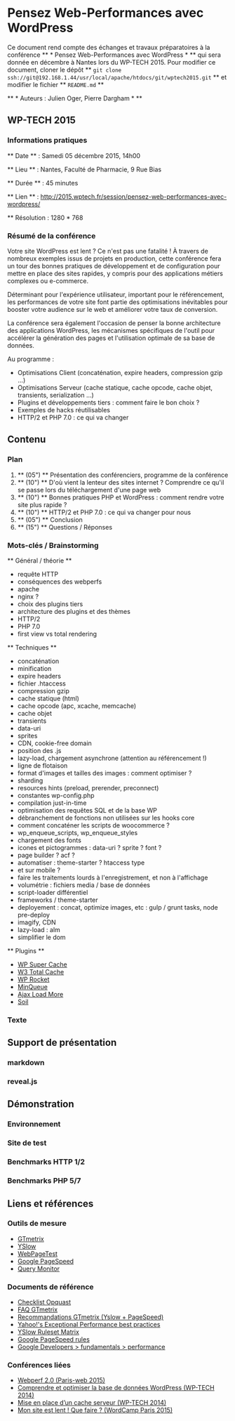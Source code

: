 Pensez Web-Performances avec WordPress
===================

Ce document rend compte des échanges et travaux préparatoires à la conférence ** * Pensez Web-Performances avec WordPress * ** qui sera donnée en décembre à Nantes lors du WP-TECH 2015. Pour modifier ce document, cloner le dépôt ** `git clone ssh://git@192.168.1.44/usr/local/apache/htdocs/git/wptech2015.git` ** et modifier le fichier ** `README.md` **

** * Auteurs : Julien Oger, Pierre Dargham * **

WP-TECH 2015
--------------------------------------------------------------------


### Informations pratiques

** Date ** : Samedi 05 décembre 2015, 14h00

** Lieu ** : Nantes, Faculté de Pharmacie, 9 Rue Bias

** Durée ** : 45 minutes

** Lien ** : <http://2015.wptech.fr/session/pensez-web-performances-avec-wordpress/>

** Résolution : 1280 * 768


### Résumé de la conférence

Votre site WordPress est lent ? Ce n'est pas une fatalité ! À travers de nombreux exemples issus de projets en production, cette conférence fera un tour des bonnes pratiques de développement et de configuration pour mettre en place des sites rapides, y compris pour des applications métiers complexes ou e-commerce.

Déterminant pour l'expérience utilisateur, important pour le référencement, les performances de votre site font partie des optimisations inévitables pour booster votre audience sur le web et améliorer votre taux de conversion.

La conférence sera également l'occasion de penser la bonne architecture des applications WordPress, les mécanismes spécifiques de l'outil pour accélérer la génération des pages et l'utilisation optimale de sa base de données.

Au programme :

- Optimisations Client (concaténation, expire headers, compression gzip ...)
- Optimisations Serveur (cache statique, cache opcode, cache objet, transients, serialization ...)
- Plugins et développements tiers : comment faire le bon choix ?
- Exemples de hacks réutilisables
- HTTP/2 et PHP 7.0 : ce qui va changer



Contenu
--------------------------------------------------------------------


### Plan

1. ** (05") ** Présentation des conférenciers, programme de la conférence
2. ** (10") ** D'où vient la lenteur des sites internet ? Comprendre ce qu'il se passe lors du téléchargement d'une page web
3. ** (10") ** Bonnes pratiques PHP et WordPress : comment rendre votre site plus rapide ?
4. ** (10") ** HTTP/2 et PHP 7.0 : ce qui va changer pour nous
5. ** (05") ** Conclusion
5. ** (15") ** Questions / Réponses

### Mots-clés / Brainstorming


** Général / théorie **

- requête HTTP
- conséquences des webperfs
- apache
- nginx ?
- choix des plugins tiers
- architecture des plugins et des thèmes
- HTTP/2
- PHP 7.0
- first view vs total rendering


** Techniques **

- concaténation
- minification
- expire headers
- fichier .htaccess
- compression gzip
- cache statique (html)
- cache opcode (apc, xcache, memcache)
- cache objet
- transients
- data-uri
- sprites
- CDN, cookie-free domain
- position des .js
- lazy-load, chargement asynchrone (attention au référencement !)
- ligne de flotaison
- format d'images et tailles des images : comment optimiser ?
- sharding
- resources hints (preload, prerender, preconnect)
- constantes wp-config.php
- compilation just-in-time
- optimisation des requêtes SQL et de la base WP
- débranchement de fonctions non utilisées sur les hooks core
- comment concaténer les scripts de woocommerce ?
- wp\_enqueue\_scripts, wp\_enqueue\_styles
- chargement des fonts
- icones et pictogrammes : data-uri ? sprite ? font ?
- page builder ? acf ?
- automatiser : theme-starter ? htaccess type
- et sur mobile ?
- faire les traitements lourds à l'enregistrement, et non à l'affichage
- volumétrie : fichiers media / base de données
- script-loader différentiel
- frameworks / theme-starter
- deployement : concat, optimize images, etc : gulp / grunt tasks, node pre-deploy
- imagify, CDN
- lazy-load : alm
- simplifier le dom


** Plugins **

- [WP Super Cache](https://wordpress.org/plugins/wp-super-cache/)
- [W3 Total Cache](https://wordpress.org/plugins/w3-total-cache/)
- [WP Rocket](http://wp-rocket.me/fr/)
- [MinQueue](https://fr.wordpress.org/plugins/minqueue/)
- [Ajax Load More](https://fr.wordpress.org/plugins/ajax-load-more/)
- [Soil](https://github.com/roots/soil)

### Texte




Support de présentation
--------------------------------------------------------------------


### markdown


### reveal.js




Démonstration
--------------------------------------------------------------------


### Environnement


### Site de test


### Benchmarks HTTP 1/2


### Benchmarks PHP 5/7



Liens et références
--------------------------------------------------------------------

### Outils de mesure

- [GTmetrix](https://gtmetrix.com/)
- [YSlow](http://yslow.org/)
- [WebPageTest](http://www.webpagetest.org/)
- [Google PageSpeed](https://developers.google.com/speed/pagespeed/insights/)
- [Query Monitor](https://fr.wordpress.org/plugins/query-monitor/)


### Documents de référence

- [Checklist Opquast](http://checklists.opquast.com/webperf/)
- [FAQ GTmetrix](https://gtmetrix.com/faq.html)
- [Recommandations GTmetrix (Yslow + PageSpeed)](https://gtmetrix.com/recommendations.html)
- [Yahoo!'s Exceptional Performance best practices](https://developer.yahoo.com/performance/rules.html)
- [YSlow Ruleset Matrix](http://yslow.org/ruleset-matrix/)
- [Google PageSpeed rules](https://developers.google.com/speed/docs/insights/rules)
- [Google Developers > fundamentals > performance](https://developers.google.com/web/fundamentals/performance/)


### Conférences liées

- [Webperf 2.0 (Paris-web 2015)](http://www.paris-web.fr/2015/conferences/webperf-20.php)
- [Comprendre et optimiser la base de données WordPress (WP-TECH 2014)](http://2014.wptech.fr/session/bdd-wordpress/)
- [Mise en place d’un cache serveur (WP-TECH 2014)](http://2014.wptech.fr/session/cache-serveur/)
- [Mon site est lent ! Que faire ? (WordCamp Paris 2015)](https://paris.wordcamp.org/2015/session/mon-site-est-lent-que-faire/)